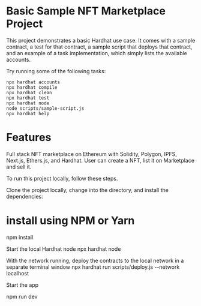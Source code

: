 # Basic Sample NFT Marketplace Project

This project demonstrates a basic Hardhat use case. It comes with a sample contract, a test for that contract, a sample script that deploys that contract, and an example of a task implementation, which simply lists the available accounts.

Try running some of the following tasks:

```shell
npx hardhat accounts
npx hardhat compile
npx hardhat clean
npx hardhat test
npx hardhat node
node scripts/sample-script.js
npx hardhat help
```

# Features

Full stack NFT marketplace on Ethereum with Solidity, Polygon, IPFS, Next.js, Ethers.js, and Hardhat. User can create a NFT, list it on Marketplace and sell it.

To run this project locally, follow these steps.

Clone the project locally, change into the directory, and install the dependencies:

# install using NPM or Yarn
npm install

Start the local Hardhat node
npx hardhat node

With the network running, deploy the contracts to the local network in a separate terminal window
npx hardhat run scripts/deploy.js --network localhost

Start the app

npm run dev

